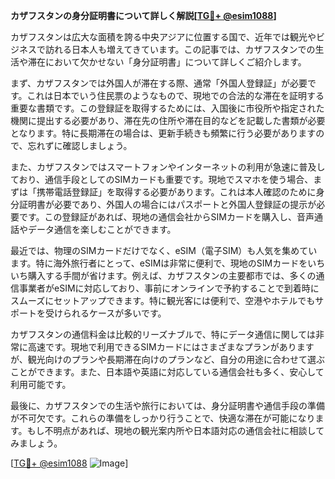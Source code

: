 **カザフスタンの身分証明書について詳しく解説[[TG💪+ @esim1088](https://t.me/s/esim1088)]**

カザフスタンは広大な面積を誇る中央アジアに位置する国で、近年では観光やビジネスで訪れる日本人も増えてきています。この記事では、カザフスタンでの生活や滞在において欠かせない「身分証明書」について詳しくご紹介します。

まず、カザフスタンでは外国人が滞在する際、通常「外国人登録証」が必要です。これは日本でいう住民票のようなもので、現地での合法的な滞在を証明する重要な書類です。この登録証を取得するためには、入国後に市役所や指定された機関に提出する必要があり、滞在先の住所や滞在目的などを記載した書類が必要となります。特に長期滞在の場合は、更新手続きも頻繁に行う必要がありますので、忘れずに確認しましょう。

また、カザフスタンではスマートフォンやインターネットの利用が急速に普及しており、通信手段としてのSIMカードも重要です。現地でスマホを使う場合、まずは「携帯電話登録証」を取得する必要があります。これは本人確認のために身分証明書が必要であり、外国人の場合にはパスポートと外国人登録証の提示が必要です。この登録証があれば、現地の通信会社からSIMカードを購入し、音声通話やデータ通信を楽しむことができます。

最近では、物理のSIMカードだけでなく、eSIM（電子SIM）も人気を集めています。特に海外旅行者にとって、eSIMは非常に便利で、現地のSIMカードをいちいち購入する手間が省けます。例えば、カザフスタンの主要都市では、多くの通信事業者がeSIMに対応しており、事前にオンラインで予約することで到着時にスムーズにセットアップできます。特に観光客には便利で、空港やホテルでもサポートを受けられるケースが多いです。

カザフスタンの通信料金は比較的リーズナブルで、特にデータ通信に関しては非常に高速です。現地で利用できるSIMカードにはさまざまなプランがありますが、観光向けのプランや長期滞在向けのプランなど、自分の用途に合わせて選ぶことができます。また、日本語や英語に対応している通信会社も多く、安心して利用可能です。

最後に、カザフスタンでの生活や旅行においては、身分証明書や通信手段の準備が不可欠です。これらの準備をしっかり行うことで、快適な滞在が可能になります。もし不明点があれば、現地の観光案内所や日本語対応の通信会社に相談してみましょう。

[[TG💪+ @esim1088](https://t.me/s/esim1088) ![Image](https://i.postimg.cc/Y0z9fWf4/image.png)]